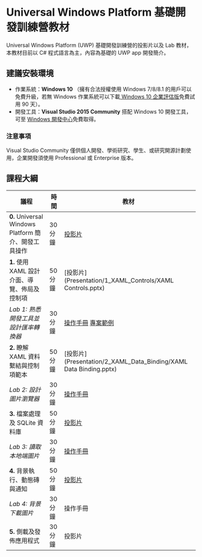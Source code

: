# Universal Windows Platform 基礎開發訓練營教材

Universal Windows Platform (UWP) 基礎開發訓練營的投影片以及 Lab 教材，本教材目前以 C# 程式語言為主，內容為基礎的 UWP app 開發簡介。

## 建議安裝環境
* 作業系統：**Windows 10** （擁有合法授權使用 Windows 7/8/8.1 的用戶可以免費升級，若無 Windows 作業系統可以下載[ Windows 10 企業評估版](https://www.microsoft.com/en-us/evalcenter/evaluate-windows-10-enterprise)免費試用 90 天）。
* 開發工具：**Visual Studio 2015 Community** 搭配 Windows 10 開發工具，可至 [Windows 開發中心](http://dev.windows.com/zh-tw/downloads)免費取得。

### 注意事項
Visual Studio Community 僅供個人開發、學術研究、學生、或研究開源計劃使用，企業開發須使用 Professional 或 Enterprise 版本。


## 課程大綱

議程 | 時間 | 教材
---- | ---- | ---- 
**0.** Universal Windows Platform 簡介、開發工具操作 | 30 分鐘 | [投影片](Presentation/0_Introduction/0_IntroToUWP.pptx)
**1.** 使用 XAML 設計介面、導覽、佈局及控制項 | 50 分鐘 | [投影片](Presentation/1_XAML_Controls/XAML Controls.pptx)
_Lab 1: 熟悉開發工具並設計匯率轉換器_ | 30 分鐘 | [操作手冊](HOL/HOL1_Tooling_and_Currency_Converter.md) [專案範例](Projects/HOL1-CurrencyConverter)
**2.** 瞭解 XAML 資料繫結與控制項範本 | 50 分鐘 | [投影片](Presentation/2_XAML_Data_Binding/XAML Data Binding.pptx)
_Lab 2: 設計圖片瀏覽器_ | 30 分鐘 | [操作手冊](HOL/HOL2_Image_Viewer.md)
**3.** 檔案處理及 SQLite 資料庫 | 50 分鐘 | [投影片](Presentation/3_Storage_SQLite/Storage_and_SQLite.pptx)
_Lab 3: 讀取本地端圖片_ | 30 分鐘 | [操作手冊](HOL/HOL3_Local_Image_Viewer.md)
**4.** 背景執行、動態磚與通知 | 50 分鐘 | [投影片](Presentation/4_Background_Tile_Toast/Background_Tile_Toast.pptx)
_Lab 4: 背景下載圖片_ | 30 分鐘 | 操作手冊
**5.** 側載及發佈應用程式 | 30 分鐘 | 投影片
